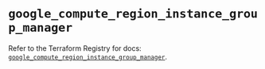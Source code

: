 # `google_compute_region_instance_group_manager`

Refer to the Terraform Registry for docs: [`google_compute_region_instance_group_manager`](https://registry.terraform.io/providers/hashicorp/google-beta/5.43.0/docs/resources/google_compute_region_instance_group_manager).
